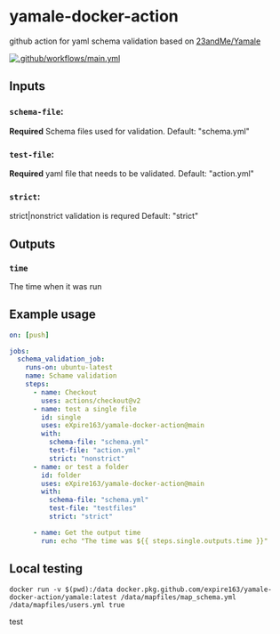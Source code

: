 # yamale-docker-action
github action for yaml schema validation based on [23andMe/Yamale](https://github.com/23andMe/Yamale)

[![.github/workflows/main.yml](https://github.com/eXpire163/yamale-docker-action/actions/workflows/main.yml/badge.svg)](https://github.com/eXpire163/yamale-docker-action/actions/workflows/main.yml)

## Inputs

### `schema-file`:
**Required**  Schema files used for validation.  Default: "schema.yml"
### `test-file`:
**Required**  yaml file that needs to be validated.  Default: "action.yml"
### `strict`:
strict|nonstrict validation is requred Default: "strict"


## Outputs

### `time`

The time when it was run

## Example usage

```yaml
on: [push]

jobs:
  schema_validation_job:
    runs-on: ubuntu-latest
    name: Schame validation
    steps:
      - name: Checkout
        uses: actions/checkout@v2
      - name: test a single file
        id: single
        uses: eXpire163/yamale-docker-action@main
        with:
          schema-file: "schema.yml"
          test-file: "action.yml"
          strict: "nonstrict"
      - name: or test a folder
        id: folder
        uses: eXpire163/yamale-docker-action@main
        with:
          schema-file: "schema.yml"
          test-file: "testfiles"
          strict: "strict"

      - name: Get the output time
        run: echo "The time was ${{ steps.single.outputs.time }}"

```


## Local testing

```
docker run -v $(pwd):/data docker.pkg.github.com/expire163/yamale-docker-action/yamale:latest /data/mapfiles/map_schema.yml /data/mapfiles/users.yml true
```


test
